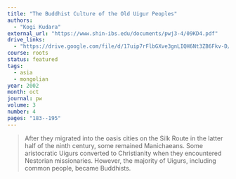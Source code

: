 ```yaml
---
title: "The Buddhist Culture of the Old Uigur Peoples"
authors:
  - "Kogi Kudara"
external_url: "https://www.shin-ibs.edu/documents/pwj3-4/09KD4.pdf"
drive_links:
  - "https://drive.google.com/file/d/17uip7rFlbGXve3gnLIQH6Nt3ZB6Fkv-D/view?usp=drivesdk"
course: roots
status: featured
tags:
  - asia
  - mongolian
year: 2002
month: oct
journal: pw
volume: 3
number: 4
pages: "183--195"
---
```


> After they migrated into the oasis cities on the Silk Route in the latter
half of the ninth century, some remained Manichaeans. Some aristocratic
Uigurs converted to Christianity when they encountered Nestorian missionaries.
However, the majority of Uigurs, including common people, became Buddhists.
